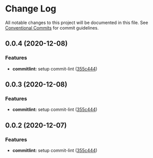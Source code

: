 # Change Log

All notable changes to this project will be documented in this file.
See [Conventional Commits](https://conventionalcommits.org) for commit guidelines.

## 0.0.4 (2020-12-08)


### Features

* **commitlint:** setup commit-lint ([355c444](https://github.com/garfieldduck/config-fe/commit/355c444f92ffec0e49357c1a9c96d88df51f93c6))





## 0.0.3 (2020-12-08)


### Features

* **commitlint:** setup commit-lint ([355c444](https://github.com/garfieldduck/config-fe/commit/355c444f92ffec0e49357c1a9c96d88df51f93c6))





## 0.0.2 (2020-12-07)


### Features

* **commitlint:** setup commit-lint ([355c444](https://github.com/garfieldduck/config-fe/commit/355c444f92ffec0e49357c1a9c96d88df51f93c6))
